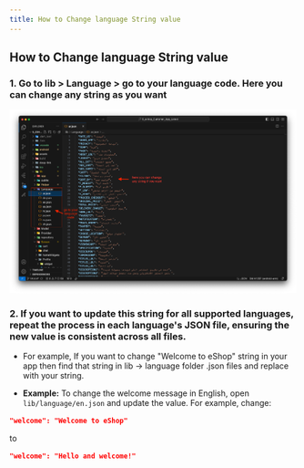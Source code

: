```yaml
---
title: How to Change language String value
---
```


## How to Change language String value

### 1. Go to lib > Language > go to your language code. Here you can change any string as you want

![eShop](/img/flutter/lan2.png)

### 2. If you want to update this string for all supported languages, repeat the process in each language's JSON file, ensuring the new value is consistent across all files.

- For example, If you want to change "Welcome to eShop" string in your app then find that string in lib -> language folder .json files and replace with your string.

- **Example:**
To change the welcome message in English, open `lib/language/en.json` and update the value. For example, change:
```json
"welcome": "Welcome to eShop"
```
to
```json
"welcome": "Hello and welcome!"
``` 
